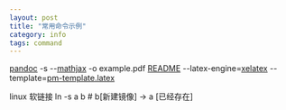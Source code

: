 ```yaml
---
layout: post
title: "常用命令示例"
category: info
tags: command 
---
```


[pandoc](http://johnmacfarlane.net/pandoc/) -s --[mathjax](http://www.mathjax.org/) -o example.pdf [README](http://johnmacfarlane.net/pandoc/demo/README) --latex-engine=[xelatex](http://www.xelatex.org/)  --template=[pm-template.latex](https://github.com/tzengyuxio/pages/tree/gh-pages/pandoc)


linux 软链接
ln -s  a  b     # b[新建镜像] -> a [已经存在]  




<!--end_excerpt-->
